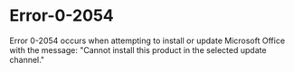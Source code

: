 # Error-0-2054
Error 0-2054 occurs when attempting to install or update Microsoft Office with the message:  "Cannot install this product in the selected update channel."
